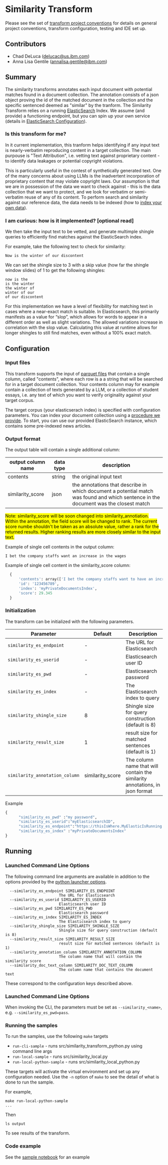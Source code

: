 # Similarity Transform 
Please see the set of
[transform project conventions](../../README.md#transform-project-conventions)
for details on general project conventions, transform configuration, 
testing and IDE set up.

## Contributors
- Chad DeLuca (delucac@us.ibm.com)
- Anna Lisa Gentile (annalisa.gentile@ibm.com)

## Summary 
The similarity transforms annotates each input document with potential matches found in a document collection.
The annotation consists of a json object proving the id of the matched document in the collection and 
the specific sentenced deemed as "similar" by the tranform.
The Similarity Transform relies on a running [ElasticSearch](https://www.elastic.co/elasticsearch) Index.
We assume (and provide) a functioning endpoint, but you can spin up your own service (details in [ElasticSearch Configuration](./tools/load_elasticsearch/README.md)).

### Is this transform for me? 

In it current implementation, this tranform helps identifying if any input text is nearly-verbatim reproducing content in a target collection.
The main purpouse is "Text Attribution", i.e. vetting text against proprietary content - to identify data leakages or potential copyright violations.

This is particularly useful in the contest of synthetically generated text.
One of the many concerns about using LLMs is the inadvertent incorporation of proprietary content that may violate copyright laws. 
Our assumption is that we are in possession of the data we want to check against - this is the data collection that we want to protect, and we look for verbatim or semi-verbatim reuse of any of its content.
To perform search and similarity against our reference data, the data needs to be indexed (how to [index your own data](./tools/load_elasticsearch/README.md)).

### I am curious: how is it implemented? [optional read] 

We then take the input text to be vetted, and generate multimple shingle queries to efficiently find matches against the ElasticSearch index.

For example, take the following text to check for similarity: 

```Now is the winter of our discontent```

We can set the shingle size to 3 with a skip value (how far the shingle window slides) of 1 to get the following shingles:
```
now is the
is the winter
the winter of
winter of our
of our discontent
```

For this implementation we have a level of flexibility for matching text in cases where a near-exact match is suitable. In Elasticsearch, this primarily manifests as a value for “slop”, which allows for words to appear in a different order as well as slight variations. The allowed variations increase in correlation with the slop value. Calculating this value at runtime allows for longer shingles to still find matches, even without a 100% exact match.

## Configuration


### Input files

This transform supports the input of [parquet files](https://parquet.apache.org/) that contain a single column, called "contents", where each row is a a string that will be searched for in a target document collection.
Your contents column may for example contain a collection of texts generated by a LLM, or a collection of student essays, i.e. any text of which you want to verify originality against your target corpus.

The target corpus (your elasticserach index) is specified with configuration parameters. You can index your document collection using a [procedure we provide](./tools/load_elasticsearch/README.md). To start, you can use our provided ElasticSearch instance, which contains some pre-indexed news articles.


### Output format

The output table will contain a single additional column:

| output column name | data type | description |
|-|-|-|
| contents | string | the original input text |
| similarity_score | json | the annotations that describe in which document a potential match was found and which sentence in the document was the closest match  |

<mark>
Note: similarity_score will be soon changed into similarity_annotiation.
Within the annotation, the field score will be changed to rank.
The current score numbe shouldn't be taken as an absolute value, rather a rank for the returned results.
Higher ranking results are more closely similar to the input text.
</mark>


Example of single cell contents in the output column:
```
I bet the company staffs want an increase in the wages
```

Example of single cell content in the similarity_score column:

```py
  {
      'contents': array(['I bet the company staffs want to have an increase in the wages.'], dtype=object), 
      'id': '123456789', 
      'index': 'myPrivateDocumentsIndex', 
      'score': 29.345
  }
```

### Initialization

The transform can be initialized with the following parameters.

| Parameter  | Default  | Description  |
|------------|----------|--------------|
| `similarity_es_endpoint` | - | The URL for Elasticsearch |
| `similarity_es_userid` | - | Elasticsearch user ID |
| `similarity_es_pwd` | - | Elasticsearch password |
| `similarity_es_index` | - | The Elasticsearch index to query |
| `similarity_shingle_size` | 8 | Shingle size for query construction (default is 8) |
| `similarity_result_size` | 1 | result size for matched sentences (default is 1) |
| `similarity_annotation_column` | similarity_score | The column name that will contain the similarity annotations, in json format |

Example

```py
{
      "similarity_es_pwd" :"my password",
      "similarity_es_userid":"myElasticsearchID",
      "similarity_es_endpoint":"https://thisIsWhere.MyElasticIsRunning.com",
      "similarity_es_index" :"myPrivateDocumentsIndex"
}
```

## Running

### Launched Command Line Options 
The following command line arguments are available in addition to 
the options provided by 
the [python launcher options](../../../data-processing-lib/doc/python-launcher-options.md).
```
  --similarity_es_endpoint SIMILARITY_ES_ENDPOINT
                        The URL for Elasticsearch
  --similarity_es_userid SIMILARITY_ES_USERID
                        Elasticsearch user ID
  --similarity_es_pwd SIMILARITY_ES_PWD
                        Elasticsearch password
  --similarity_es_index SIMILARITY_ES_INDEX
                        The Elasticsearch index to query
  --similarity_shingle_size SIMILARITY_SHINGLE_SIZE
                        Shingle size for query construction (default is 8)
  --similarity_result_size SIMILARITY_RESULT_SIZE
                        result size for matched sentences (default is 1)
  --similarity_annotation_column SIMILARITY_ANNOTATION_COLUMN
                        The column name that will contain the similarity score
  --similarity_doc_text_column SIMILARITY_DOC_TEXT_COLUMN
                        The column name that contains the document text
```
These correspond to the configuration keys described above.


### Launched Command Line Options 

When invoking the CLI, the parameters must be set as `--similarity_<name>`, e.g. `--similarity_es_pwd=pass`.

### Running the samples
To run the samples, use the following `make` targets

* `run-cli-sample` - runs src/similarity_transform_python.py using command line args
* `run-local-sample` - runs src/similarity_local.py
* `run-local-python-sample` - runs src/similarity_local_python.py

These targets will activate the virtual environment and set up any configuration needed.
Use the `-n` option of `make` to see the detail of what is done to run the sample.

For example, 
```shell
make run-local-python-sample
...
```
Then 
```shell
ls output
```
To see results of the transform.

### Code example

See the [sample notebook](similarity.ipynb) for an example

